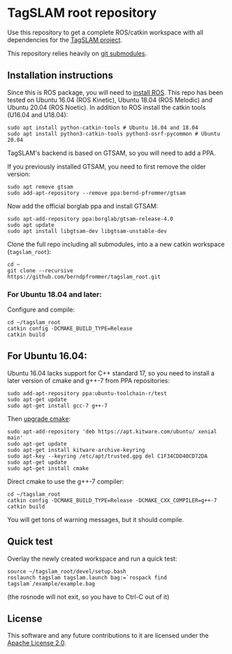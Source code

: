 # TagSLAM root repository

Use this repository to get a complete ROS/catkin workspace with all
dependencies for the [TagSLAM project](https://berndpfrommer.github.io/tagslam_web).

This repository relies heavily on [git submodules](https:www.vogella.com/tutorials/GitSubmodules/article.html).

## Installation instructions

Since this is ROS package, you will need
to [install ROS](http://wiki.ros.org/Installation/Ubuntu). This repo
has been tested on Ubuntu 16.04 (ROS Kinetic), Ubuntu 18.04 (ROS
Melodic) and Ubuntu 20.04 (ROS Noetic). In addition to ROS install the
catkin tools (U16.04 and U18.04):

    sudo apt install python-catkin-tools # Ubuntu 16.04 and 18.04
    sudo apt install python3-catkin-tools python3-osrf-pycommon # Ubuntu 20.04

TagSLAM's backend is based on GTSAM, so you will need to add a PPA.

If you previously installed GTSAM, you need to first remove the older version:

    sudo apt remove gtsam
    sudo add-apt-repository --remove ppa:bernd-pfrommer/gtsam

Now add the official borglab ppa and install GTSAM:

    sudo apt-add-repository ppa:borglab/gtsam-release-4.0
    sudo apt update
    sudo apt install libgtsam-dev libgtsam-unstable-dev

Clone the full repo including all submodules, into a a new catkin
workspace (``tagslam_root``):

    cd ~
    git clone --recursive https://github.com/berndpfrommer/tagslam_root.git

### For Ubuntu 18.04 and later:
Configure and compile:

    cd ~/tagslam_root
    catkin config -DCMAKE_BUILD_TYPE=Release
    catkin build

## For Ubuntu 16.04:
Ubuntu 16.04 lacks support for C++ standard 17, so you need to install
a later version of cmake and g++-7 from PPA repositories:

    sudo add-apt-repository ppa:ubuntu-toolchain-r/test
    sudo apt-get update
    sudo apt-get install gcc-7 g++-7

Then [upgrade cmake](https://askubuntu.com/questions/952429/is-there-a-good-ppa-for-cmake-backports):

    sudo apt-add-repository 'deb https://apt.kitware.com/ubuntu/ xenial main'
    sudo apt-get update
    sudo apt-get install kitware-archive-keyring
    sudo apt-key --keyring /etc/apt/trusted.gpg del C1F34CDD40CD72DA
    sudo apt-get update
    sudo apt-get install cmake

Direct cmake to use the g++-7 compiler:

    cd ~/tagslam_root
    catkin config -DCMAKE_BUILD_TYPE=Release -DCMAKE_CXX_COMPILER=g++-7
    catkin build

You will get tons of warning messages, but it should compile.

## Quick test

Overlay the newly created workspace and run a quick test:

    source ~/tagslam_root/devel/setup.bash
    roslaunch tagslam tagslam.launch bag:=`rospack find tagslam`/example/example.bag

(the rosnode will not exit, so you have to Ctrl-C out of it)

## License

This software and any future contributions to it are licensed under
the [Apache License 2.0](LICENSE).
